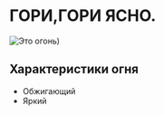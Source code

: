 # ГОРИ,ГОРИ ЯСНО.
![Это огонь](https://proprikol.ru/wp-content/uploads/2020/10/kartinki-ognya-6.jpg))
## Характеристики огня
- Обжигающий
- Яркий
